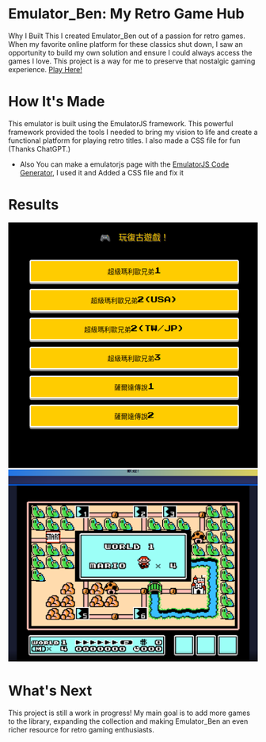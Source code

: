 # Emulator_Ben: My Retro Game Hub
Why I Built This
I created Emulator_Ben out of a passion for retro games. When my favorite online platform for these classics shut down, I saw an opportunity to build my own solution and ensure I could always access the games I love. This project is a way for me to preserve that nostalgic gaming experience.
[Play Here!](https://benp1236691.github.io/Emulator_Ben/)

# How It's Made
This emulator is built using the EmulatorJS framework. This powerful framework provided the tools I needed to bring my vision to life and create a functional platform for playing retro titles. I also made a CSS file for fun (Thanks ChatGPT.)

- Also You can make a emulatorjs page with the [EmulatorJS Code Generator](https://emulatorjs.org/editor), I used it and Added a CSS file and fix it

# Results

![image](image_2025-06-07_093345383.png)
![image](image_2025-06-07_093409796.png)

# What's Next
This project is still a work in progress! My main goal is to add more games to the library, expanding the collection and making Emulator_Ben an even richer resource for retro gaming enthusiasts.
